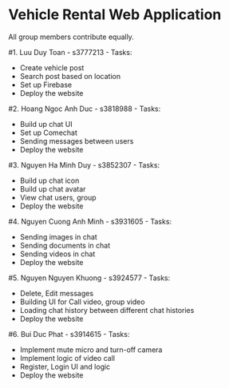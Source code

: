 # Vehicle Rental Web Application
All group members contribute equally.

#1. Luu Duy Toan - s3777213 - Tasks:
- Create vehicle post
- Search post based on location
- Set up Firebase
- Deploy the website

#2. Hoang Ngoc Anh Duc - s3818988 - Tasks:
- Build up chat UI
- Set up Comechat
- Sending messages between users
- Deploy the website

#3. Nguyen Ha Minh Duy - s3852307 - Tasks:
- Build up chat icon
- Build up chat avatar
- View chat users, group
- Deploy the website

#4. Nguyen Cuong Anh Minh - s3931605 - Tasks:
- Sending images in chat
- Sending documents in chat
- Sending videos in chat
- Deploy the website

#5. Nguyen Nguyen Khuong - s3924577 - Tasks:
- Delete, Edit messages
- Building UI for Call video, group video
- Loading chat history between different chat histories
- Deploy the website

#6. Bui Duc Phat - s3914615 - Tasks:
- Implement mute micro and turn-off camera
- Implement logic of video call
- Register, Login UI and logic
- Deploy the website

